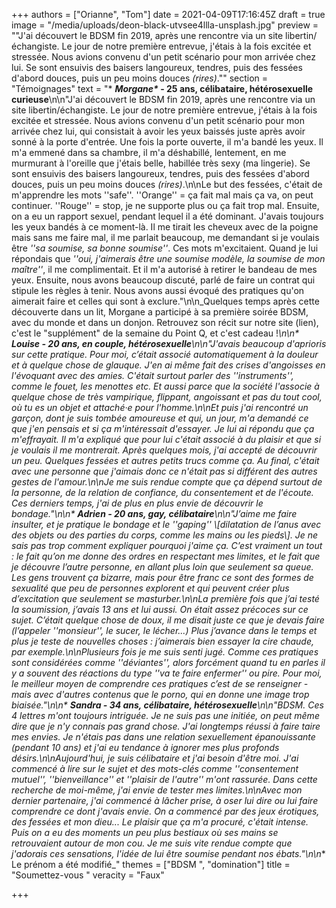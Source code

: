 +++
authors = ["Orianne", "Tom"]
date = 2021-04-09T17:16:45Z
draft = true
image = "/media/uploads/deon-black-utvsee4llla-unsplash.jpg"
preview = "\"J'ai découvert le BDSM fin 2019, après une rencontre via un site libertin/échangiste. Le jour de notre première entrevue, j'étais à la fois excitée et stressée. Nous avions convenu d'un petit scénario pour mon arrivée chez lui. Se sont ensuivis des baisers langoureux, tendres, puis des fessées d'abord douces, puis un peu moins douces _(rires)_.\""
section = "Témoignages"
text = "* ___Morgane*_ - 25 ans, célibataire, hétérosexuelle curieuse__\n\n\"J'ai découvert le BDSM fin 2019, après une rencontre via un site libertin/échangiste. Le jour de notre première entrevue, j'étais à la fois excitée et stressée. Nous avions convenu d'un petit scénario pour mon arrivée chez lui, qui consistait à avoir les yeux baissés juste après avoir sonné à la porte d'entrée. Une fois la porte ouverte, il m'a bandé les yeux. Il m'a emmené dans sa chambre, il m'a déshabillé, lentement, en me murmurant à l'oreille que j'étais belle, habillée très sexy (ma lingerie). Se sont ensuivis des baisers langoureux, tendres, puis des fessées d'abord douces, puis un peu moins douces _(rires)_.\n\nLe but des fessées, c'était de m'apprendre les mots ''safe''. ''Orange'' = ça fait mal mais ça va, on peut continuer. ''Rouge'' = stop, je ne supporte plus ou ça fait trop mal. Ensuite, on a eu un rapport sexuel, pendant lequel il a été dominant. J'avais toujours les yeux bandés à ce moment-là. Il me tirait les cheveux avec de la poigne mais sans me faire mal, il me parlait beaucoup, me demandant si je voulais être _''sa soumise, sa bonne soumise''_. Ces mots m'excitaient. Quand je lui répondais que _''oui, j'aimerais être une soumise modèle, la soumise de mon maître''_, il me complimentait. Et il m'a autorisé à retirer le bandeau de mes yeux. Ensuite, nous avons beaucoup discuté, parlé de faire un contrat qui stipule les règles à tenir. Nous avons aussi évoqué des pratiques qu'on aimerait faire et celles qui sont à exclure.\"\n\n_Quelques temps après cette découverte dans un lit, Morgane a participé à sa première soirée BDSM, avec du monde et dans un donjon. Retrouvez son récit sur notre site (lien), c'est le \"supplément\" de la semaine du Point Q, et c'est cadeau !_\n\n* **Louise - 20 ans,  en couple, hétérosexuelle**\n\n\"J'avais beaucoup d'aprioris sur cette pratique. Pour moi, c’était associé automatiquement à la douleur et à quelque chose de glauque. J'en ai même fait des crises d'angoisses en l'évoquant avec des amies. C'était surtout parler des ''instruments'', comme le fouet, les menottes etc. Et aussi parce que la société l'associe à quelque chose de très vampirique, flippant, angoissant et pas du tout cool, où tu es un objet et attaché·e pour l'homme.\n\nEt puis j'ai rencontré un garçon, dont je suis tombée amoureuse et qui, un jour, m'a demandé ce que j'en pensais et si ça m'intéressait d'essayer. Je lui ai répondu que ça m'effrayait. Il m'a expliqué que pour lui c'était associé à du plaisir et que si je voulais il me montrerait. Après quelques mois, j'ai accepté de découvrir un peu. Quelques fessées et autres petits trucs comme ça. Au final, c'était avec une personne que j'aimais donc ce n'était pas si différent des autres gestes de l'amour.\n\nJe me suis rendue compte que ça dépend surtout de la personne, de la relation de confiance, du consentement et de l'écoute. Ces derniers temps, j'ai de plus en plus envie de découvrir le bondage.\"\n\n* **Adrien - 20 ans, gay, célibataire**\n\n\"J’aime me faire insulter, et je pratique le bondage et le _''gaping'' \\[dilatation de l’anus avec des objets ou des parties du corps, comme les mains ou les pieds\\]_. Je ne sais pas trop comment expliquer pourquoi j'aime ça. C’est vraiment un tout : le fait qu’on me donne des ordres en respectant mes limites, et le fait que je découvre l’autre personne, en allant plus loin que seulement sa queue. Les gens trouvent ça bizarre, mais pour être franc ce sont des formes de sexualité que peu de personnes explorent et qui peuvent créer plus d’excitation que seulement se masturber.\n\nLa première fois que j’ai testé la soumission, j’avais 13 ans et lui aussi. On était assez précoces sur ce sujet. C’était quelque chose de doux, il me disait juste ce que je devais faire (l’appeler ''monsieur'', le sucer, le lécher...) Plus j’avance dans le temps et plus je teste de nouvelles choses : j’aimerais bien essayer la cire chaude, par exemple.\n\nPlusieurs fois je me suis senti jugé. Comme ces pratiques sont considérées comme ''déviantes'', alors forcément quand tu en parles il y a souvent des réactions du type _''va te faire enfermer''_ ou pire. Pour moi, le meilleur moyen de comprendre ces pratiques c’est de se renseigner - mais avec d'autres contenus que le porno, qui en donne une image trop biaisée.\"\n\n* **Sandra - 34 ans, célibataire, hétérosexuelle**\n\n\"BDSM. Ces 4 lettres m'ont toujours intriguée. Je ne suis pas une initiée, on peut même dire que je n'y connais pas grand chose. J'ai longtemps réussi à faire taire mes envies. Je n'étais pas dans une relation sexuellement épanouissante (pendant 10 ans) et j'ai eu tendance à ignorer mes plus profonds désirs.\n\nAujourd'hui, je suis célibataire et j'ai besoin d'être moi. J'ai commencé à lire sur le sujet et des mots-clés comme ''consentement mutuel'', ''bienveillance'' et ''plaisir de l'autre'' m'ont rassurée. Dans cette recherche de moi-même, j'ai envie de tester mes limites.\n\nAvec mon dernier partenaire, j'ai commencé à lâcher prise, à oser lui dire ou lui faire comprendre ce dont j'avais envie. On a commencé par des jeux érotiques, des fessées et mon dieu... Le plaisir que ça m'a procuré, c'était intense. Puis on a eu des moments un peu plus bestiaux où ses mains se retrouvaient autour de mon cou. Je me suis vite rendue compte que j'adorais ces sensations, l'idée de lui être soumise pendant nos ébats.\"\n\n_* Le prénom a été modifié_"
themes = ["BDSM ", "domination"]
title = "Soumettez-vous "
veracity = "Faux"

+++
